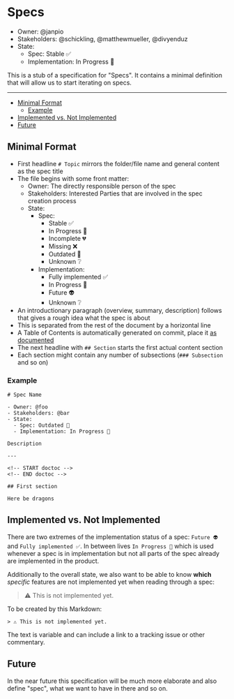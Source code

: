 # Specs

- Owner: @janpio
- Stakeholders: @schickling, @matthewmueller, @divyenduz
- State: 
  - Spec: Stable ✅
  - Implementation: In Progress 🚧

This is a stub of a specification for "Specs". It contains a minimal definition that will allow us to start iterating on specs.

---

<!-- START doctoc generated TOC please keep comment here to allow auto update -->
<!-- DON'T EDIT THIS SECTION, INSTEAD RE-RUN doctoc TO UPDATE -->


- [Minimal Format](#minimal-format)
  - [Example](#example)
- [Implemented vs. Not Implemented](#implemented-vs-not-implemented)
- [Future](#future)

<!-- END doctoc generated TOC please keep comment here to allow auto update -->

## Minimal Format

- First headline `# Topic` mirrors the folder/file name and general content as the spec title
- The file begins with some front matter:
  - Owner: The directly responsible person of the spec
  - Stakeholders: Interested Parties that are involved in the spec creation process
  - State:
    - Spec: 
      - Stable ✅ 
      - In Progress 🚧
      - Incomplete 💔
      - Missing ❌
      - Outdated 🚨
      - Unknown ❔
    - Implementation:
      - Fully implemented ✅
      - In Progress 🚧
      - Future 👽
      - Unknown ❔
- An introductionary paragraph (overview, summary, description) follows that gives a rough idea what the spec is about
- This is separated from the rest of the document by a horizontal line
- A Table of Contents is automatically generated on commit, place it [as documented](table-of-contents)
- The next headline with `## Section` starts the first actual content section
- Each section might contain any number of subsections (`### Subsection` and so on)

### Example

```
# Spec Name

- Owner: @foo
- Stakeholders: @bar
- State: 
  - Spec: Outdated 🚨
  - Implementation: In Progress 🚧

Description

---

<!-- START doctoc -->
<!-- END doctoc -->

## First section

Here be dragons
```

## Implemented vs. Not Implemented

There are two extremes of the implementation status of a spec: `Future 👽` and `Fully implemented ✅`. In between lives `In Progress 🚧` which is used whenever a spec is in implementation but not all parts of the spec already are implemented in the product.

Additionally to the overall state, we also want to be able to know **which** _specific_ features are not implemented yet when reading through a spec:

> ⚠ This is not implemented yet.

To be created by this Markdown:

`> ⚠ This is not implemented yet.`

The text is variable and can include a link to a tracking issue or other commentary.

## Future

In the near future this specification will be much more elaborate and also define "spec", what we want to have in there and so on.
